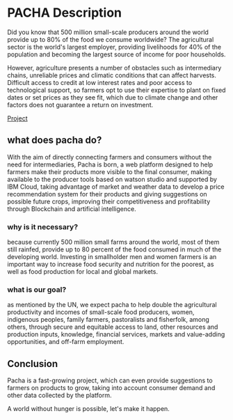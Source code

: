 # PACHA Description

Did you know that 500 million small-scale producers around the world provide up to 80% of the food we consume worldwide? The agricultural sector is the world's largest employer, providing livelihoods for 40% of the population and becoming the largest source of income for poor households. 

However, agriculture presents a number of obstacles such as intermediary chains, unreliable prices and climatic conditions that can affect harvests. Difficult access to credit at low interest rates and poor access to technological support, so farmers opt to use their expertise to plant on fixed dates or set prices as they see fit, which due to climate change and other factors does not guarantee a return on investment.

[Project](https://haydeeesthefany.github.io/pacha_app_FE/#/inicio)

## what does pacha do?

With the aim of directly connecting farmers and consumers without the need for intermediaries, Pacha is born, a web platform designed to help farmers make their products more visible to the final consumer, making available to the producer tools based on watson studio and supported by IBM Cloud, taking advantage of market and weather data to develop a price recommendation system for their products and giving suggestions on possible future crops, improving their competitiveness and profitability through Blockchain and artificial intelligence. 

### why is it necessary?

because currently 500 million small farms around the world, most of them still rainfed, provide up to 80 percent of the food consumed in much of the developing world. Investing in smallholder men and women farmers is an important way to increase food security and nutrition for the poorest, as well as food production for local and global markets.

### what is our goal?

as mentioned by the UN, we expect pacha to help double the agricultural productivity and incomes of small-scale food producers, women, indigenous peoples, family farmers, pastoralists and fisherfolk, among others, through secure and equitable access to land, other resources and production inputs, knowledge, financial services, markets and value-adding opportunities, and off-farm employment.

## Conclusion

Pacha is a fast-growing project, which can even provide suggestions to farmers on products to grow, taking into account consumer demand and other data collected by the platform.

A world without hunger is possible, let's make it happen.
